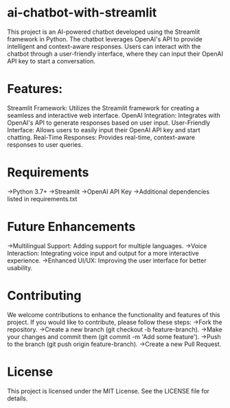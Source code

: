 # ai-chatbot-with-streamlit
This project is an AI-powered chatbot developed using the Streamlit framework in Python. The chatbot leverages OpenAI's API to provide intelligent and context-aware responses. Users can interact with the chatbot through a user-friendly interface, where they can input their OpenAI API key to start a conversation.

# Features:
Streamlit Framework: Utilizes the Streamlit framework for creating a seamless and interactive web interface.
OpenAI Integration: Integrates with OpenAI's API to generate responses based on user input.
User-Friendly Interface: Allows users to easily input their OpenAI API key and start chatting.
Real-Time Responses: Provides real-time, context-aware responses to user queries.

# Requirements
->Python 3.7+
->Streamlit
->OpenAI API Key
->Additional dependencies listed in requirements.txt

# Future Enhancements
->Multilingual Support: Adding support for multiple languages.
->Voice Interaction: Integrating voice input and output for a more interactive experience.
->Enhanced UI/UX: Improving the user interface for better usability.

# Contributing
We welcome contributions to enhance the functionality and features of this project. If you would like to contribute, please follow these steps:
->Fork the repository.
->Create a new branch (git checkout -b feature-branch).
->Make your changes and commit them (git commit -m 'Add some feature').
->Push to the branch (git push origin feature-branch).
->Create a new Pull Request.

# License
This project is licensed under the MIT License. See the LICENSE file for details.



